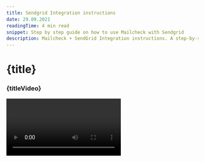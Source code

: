 ```yaml
---
title: Sendgrid Integration instructions
date: 29.09.2021
readingTime: 4 min read
snippet: Step by step guide on how to use Mailcheck with Sendgrid
description: Mailcheck + SendGrid Integration instructions. A step-by-step guide on how to integrate Mailcheck using SendGrid
---
```


<script>
  import Video from '$lib/Video/video.svelte';

  let idVideo = 'L2TCGUk0iZ0';
  let titleVideo = 'Mailcheck + SendGrid Integration instructions';
</script>

# **{title}**

### {titleVideo}

<Video id={idVideo} title={titleVideo} />

## Step by step guide

### Step 1

Go to [https://app.mailcheck.co/dashboard/integration](https://app.mailcheck.co/dashboard/integration)
and click "Connect"

![sendgrid email verification integration](./Sendgrid-1.jpg?format=webp;jpg;png;avif&srcset&width=880)

### Step 2

Copy API key from your Sendgrid account - go to “Settings” in SendGrid and find “API Keys” hit “Create a key”

![find api keys ](./Sendgrid-2.jpg?format=webp;jpg;png;avif&srcset&width=880)

![hit create api key](./Sendgrid-2-1.jpg?format=webp;jpg;png;avif&srcset&width=880)

### Step 3

Name your API Key and choose the API Key Permissions

![sendgrid API Key Permissions](./Sendgrid-3.jpg?format=webp;jpg;png;avif&srcset&width=880)

### Step 4

You can decide between “Full access” AND “Restricted access” if you selected “Full access” then it’s sufficient to click “Create & View” button

### Step 5

Remember if you selected “Restricted Access” then follow the below schema:
Please adjust only “Marketing” so it’s 100% highlighted with blue as in the below screenshot

![choose access rights ](./Sendgrid-5.jpg?format=webp;jpg;png;avif&srcset&width=880)

### Step 6

Don’t forget to copy your key - this action won’t be repeated

![copy api key](./Sendgrid-6.jpg?format=webp;jpg;png;avif&srcset&width=880)

### Step 7

Go back to [https://app.mailcheck.co/dashboard/integration](https://app.mailcheck.co/dashboard/integration) and add into the modal window API key and hit “Connect”

![connect Mailchimp to Sendgrid](./Sendgrid-7.jpg?format=webp;jpg;png;avif&srcset&width=880)

### Step 8

If everything goes well, you’ll see three buttons

![sendgrid integration buttons](./Sendgrid-8.jpg?format=webp;jpg;png;avif&srcset&width=880)

### Step 9

Hit the “Sendgrid” button

### Step 10

Before choosing the lists, please pay attention to “Only new contacts”

- For those who left the checkbox active - Mailcheck will be validating only NEW contacts, if it’s your first session, then nothing to worry about, it will validate all contacts. However. In case the new contacts were added right after the previous session and you still remain the checkbox “Only new contacts ”active” in this case the new emails will be checked ONLY
- For those who left the checkbox inactive - and it’s your very first session, nothing will happen, however, in case it’s your repeated session, unticked checkbox means your new contacts + previously validated one will be processed

![choosing validation option](./Sendgrid-10.jpg?format=webp;jpg;png;avif&srcset&width=880)

### Step 11

Hit “Process” to get it rolling

![start email validation session](./Sendgrid-11.jpg?format=webp;jpg;png;avif&srcset&width=880)

### Step 12

As soon as you reach 100% your data will be sent to your SendGrid account

### Step 13

To view the results per user please go to your SendGrid account and click “Marketing” choose “Contacts” in the dropdown and select the list that was validated by Mailcheck, click an email to open a detailed info

![Sendgrid validation contact details](./Sendgrid-13-1.jpg?format=webp;jpg;png;avif&srcset&width=880)

![Sendgrid validation detailed info](./Sendgrid-13-2.jpg?format=webp;jpg;png;avif&srcset&width=880)

### Step 14

To filter data within the Sendgrid and then use it for emailing, it’s necessary to create a new list with a custom segment where the emails with “Mailcheck status” (Valid, Risky, Invalid) can be selected.

OR

Create a segment within the existing list

![filter validated data](./Sendgrid-14-1.jpg?format=webp;jpg;png;avif&srcset&width=880)

The above screenshot shows the existing list with segments to trigger it, you have to click on “Kebab menu icon” (Vertical three dots) AND hit “Create a segment”

![create list segments](./Sendgrid-14-2.jpg?format=webp;jpg;png;avif&srcset&width=880)

### Step 15

Name your segment

### Step 16

Select which contact you would like to segment

### Step 17

Here you must choose “Mailcheck status” OR “Mailcheck Score” I usually use both “Valid” AND “Risky” emails so I’ll add \*Mailcheck Score

![choose targeting](./Sendgrid-17.jpg?format=webp;jpg;png;avif&srcset&width=880)

### Step 18

Save segment and use the list for emailing/automation

Thank you!

_Other popular integrations guides: [Mailchimp](/mailchimp-integration), [Woodpecker](/woodpecker-integration), [MailerLite](/mailerlite-integration), [Make.com](/make-com-integration), [Zapier](/zapier-integration), [Integromat](/integromat-integration)._

[_OUR BLOG_](/blog)
